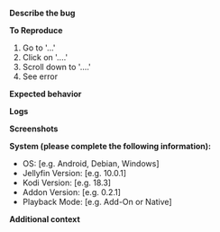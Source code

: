 **Describe the bug**
<!-- A clear and concise description of what the bug is. -->

**To Reproduce**
<!-- Steps to reproduce the behavior: -->
1. Go to '...'
2. Click on '....'
3. Scroll down to '....'
4. See error

**Expected behavior**
<!-- A clear and concise description of what you expected to happen. -->

**Logs**
<!-- Please paste any log errors. https://kodi.wiki/view/Log_file/Easy -->

**Screenshots**
<!-- If applicable, add screenshots to help explain your problem. -->

**System (please complete the following information):**
- OS: [e.g. Android, Debian, Windows]
- Jellyfin Version: [e.g. 10.0.1]
- Kodi Version: [e.g. 18.3]
- Addon Version: [e.g. 0.2.1]
- Playback Mode: [e.g. Add-On or Native]

**Additional context**
<!-- Add any other context about the problem here. -->
